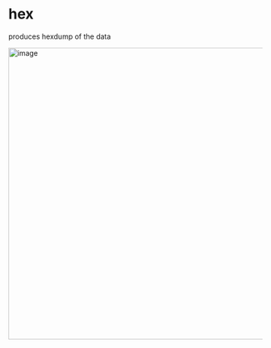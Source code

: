 # hex
produces hexdump of the data

<img width="578" alt="image" src="https://user-images.githubusercontent.com/109458314/212471637-132039d2-122f-4623-90d6-6d87e3ff0fb5.png">

